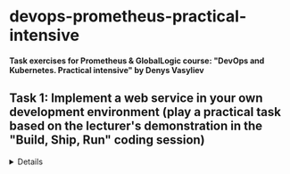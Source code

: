 # devops-prometheus-practical-intensive
#### Task exercises for Prometheus &amp; GlobalLogic course: "DevOps and Kubernetes. Practical intensive" by Denys Vasyliev

## Task 1: Implement a web service in your own development environment (play a practical task based on the lecturer's demonstration in the "Build, Ship, Run" coding session)

<details>
## Практичне завдання

**Завдання:** реалізувати  вебсервіс у власному середовищі розробки (відтворити практичне завдання за демонстрацією лектора у кодінг-сесії «Build, Ship, Run»)

**Мета:** спробувати себе у ролі розробника та інженера експлуатації. Визначити свої сильні сторони, інструменти та теми, що викликають інтерес. Зрозуміти рівень складності подачі матеріалу та практичних завдань. 
Інструменти та технології, які використані в цій роботі, ми будемо надалі вивчати в курсі. Тому не переживайте, якщо ви чогось зараз не знаєте чи не вмієте. Ваше завдання - відчути себе в ролі інженера DevOps і ознайомитися з його типовими завданнями.

### Очікуваний практичний результат
#### Базовий (необхідний) рівень:
- створені основні акаунти в системах та сервісах, наведених у матеріалах кодінг-сесії;
- налаштоване працююче середовище розробки VSCode;
- створено початковий код виконання практичного завдання;
- код компілюється та запускається локально.

#### Розширений рівень:
- створено образ контейнера за допомогою docker;
- контейнер успішно запускається локально;
- образ контейнеру залитий на docker hub.

#### Топовий рівень:
- встановлено версію kubernetes k3s;
- контейнер запущено у kubernetes;
- сервіс працює.
</details>